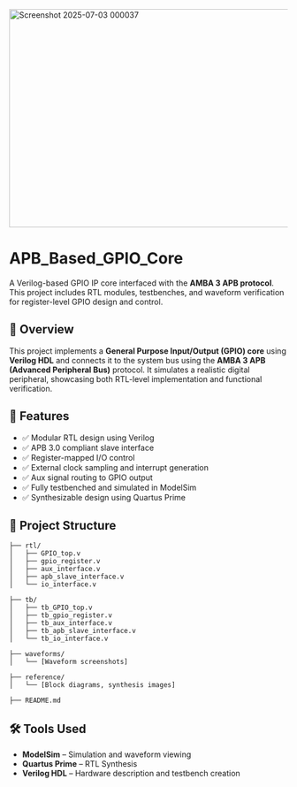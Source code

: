 <img width="1615" height="395" alt="Screenshot 2025-07-03 000037" src="https://github.com/user-attachments/assets/acda3f12-bc97-42df-a9c1-86a58394578b" />

# **APB\_Based\_GPIO\_Core**

A Verilog-based GPIO IP core interfaced with the **AMBA 3 APB protocol**. This project includes RTL modules, testbenches, and waveform verification for register-level GPIO design and control.

## **📖 Overview**

This project implements a **General Purpose Input/Output (GPIO) core** using **Verilog HDL** and connects it to the system bus using the **AMBA 3 APB (Advanced Peripheral Bus)** protocol. It simulates a realistic digital peripheral, showcasing both RTL-level implementation and functional verification.

## **🔧 Features**

* ✅ Modular RTL design using Verilog
* ✅ APB 3.0 compliant slave interface
* ✅ Register-mapped I/O control
* ✅ External clock sampling and interrupt generation
* ✅ Aux signal routing to GPIO output
* ✅ Fully testbenched and simulated in ModelSim
* ✅ Synthesizable design using Quartus Prime

## **📁 Project Structure**
```
├── rtl/
│   ├── GPIO_top.v
│   ├── gpio_register.v
│   ├── aux_interface.v
│   ├── apb_slave_interface.v
│   └── io_interface.v

├── tb/
│   ├── tb_GPIO_top.v
│   ├── tb_gpio_register.v
│   ├── tb_aux_interface.v
│   ├── tb_apb_slave_interface.v
│   └── tb_io_interface.v

├── waveforms/
│   └── [Waveform screenshots]

├── reference/
│   └── [Block diagrams, synthesis images]

├── README.md
```

## **🛠 Tools Used**

* **ModelSim** – Simulation and waveform viewing
* **Quartus Prime** – RTL Synthesis
* **Verilog HDL** – Hardware description and testbench creation
